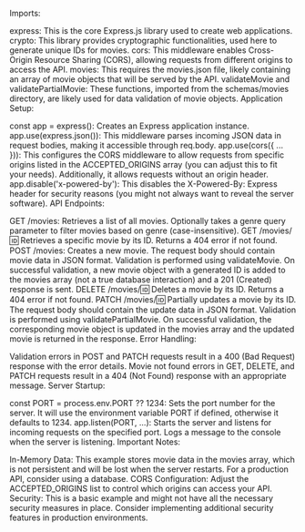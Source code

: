 Imports:

express: This is the core Express.js library used to create web applications.
crypto: This library provides cryptographic functionalities, used here to generate unique IDs for movies.
cors: This middleware enables Cross-Origin Resource Sharing (CORS), allowing requests from different origins to access the API.
movies: This requires the movies.json file, likely containing an array of movie objects that will be served by the API.
validateMovie and validatePartialMovie: These functions, imported from the schemas/movies directory, are likely used for data validation of movie objects.
Application Setup:

const app = express(): Creates an Express application instance.
app.use(express.json()): This middleware parses incoming JSON data in request bodies, making it accessible through req.body.
app.use(cors({ ... })): This configures the CORS middleware to allow requests from specific origins listed in the ACCEPTED_ORIGINS array (you can adjust this to fit your needs). Additionally, it allows requests without an origin header.
app.disable('x-powered-by'): This disables the X-Powered-By: Express header for security reasons (you might not always want to reveal the server software).
API Endpoints:

GET /movies: Retrieves a list of all movies. Optionally takes a genre query parameter to filter movies based on genre (case-insensitive).
GET /movies/:id: Retrieves a specific movie by its ID. Returns a 404 error if not found.
POST /movies: Creates a new movie. The request body should contain movie data in JSON format. Validation is performed using validateMovie. On successful validation, a new movie object with a generated ID is added to the movies array (not a true database interaction) and a 201 (Created) response is sent.
DELETE /movies/:id: Deletes a movie by its ID. Returns a 404 error if not found.
PATCH /movies/:id: Partially updates a movie by its ID. The request body should contain the update data in JSON format. Validation is performed using validatePartialMovie. On successful validation, the corresponding movie object is updated in the movies array and the updated movie is returned in the response.
Error Handling:

Validation errors in POST and PATCH requests result in a 400 (Bad Request) response with the error details.
Movie not found errors in GET, DELETE, and PATCH requests result in a 404 (Not Found) response with an appropriate message.
Server Startup:

const PORT = process.env.PORT ?? 1234: Sets the port number for the server. It will use the environment variable PORT if defined, otherwise it defaults to 1234.
app.listen(PORT, ...): Starts the server and listens for incoming requests on the specified port. Logs a message to the console when the server is listening.
Important Notes:

In-Memory Data: This example stores movie data in the movies array, which is not persistent and will be lost when the server restarts. For a production API, consider using a database.
CORS Configuration: Adjust the ACCEPTED_ORIGINS list to control which origins can access your API.
Security: This is a basic example and might not have all the necessary security measures in place. Consider implementing additional security features in production environments.
